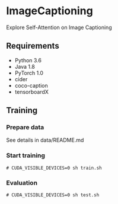 # ImageCaptioning
Explore Self-Attention on Image Captioning

## Requirements
* Python 3.6
* Java 1.8
* PyTorch 1.0
* cider
* coco-caption
* tensorboardX

## Training

### Prepare data
See details in data/README.md <br>

### Start training
```
# CUDA_VISIBLE_DEVICES=0 sh train.sh
```

### Evaluation
```
# CUDA_VISIBLE_DEVICES=0 sh test.sh
```

